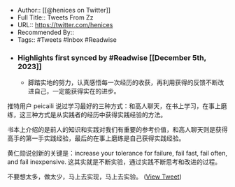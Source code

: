 - Author:: [[@henices on Twitter]]
- Full Title:: Tweets From Zz
- URL:: https://twitter.com/henices
- Recommended By::
- Tags:: #Tweets #Inbox #Readwise
- ### Highlights first synced by #Readwise [[December 5th, 2023]]
    - 脚踏实地的努力，认真感悟每一次经历的收获，再利用获得的反馈不断改进自己，一定能获得实在的进步。

推特用户 peicaili 说过学习最好的三种方式：和高人聊天，在书上学习，在事上磨练，这三种方式是从实践者的经历中获得实践经验的方法。

书本上介绍的是前人的知识和实践对我们有重要的参考价值，和高人聊天则是获得高手的第一手实践经验，最后的在事上磨练是自己获得实践经验。

黄仁勋说创新的关键是：increase your tolerance for failure, fail fast, fail often, and fail inexpensive. 
这其实就是不断实验，通过实践不断思考和改进的过程。

不要想太多，做太少，马上去实现，马上去实验。 ([View Tweet](https://twitter.com/henices/status/1731843480392024133))
